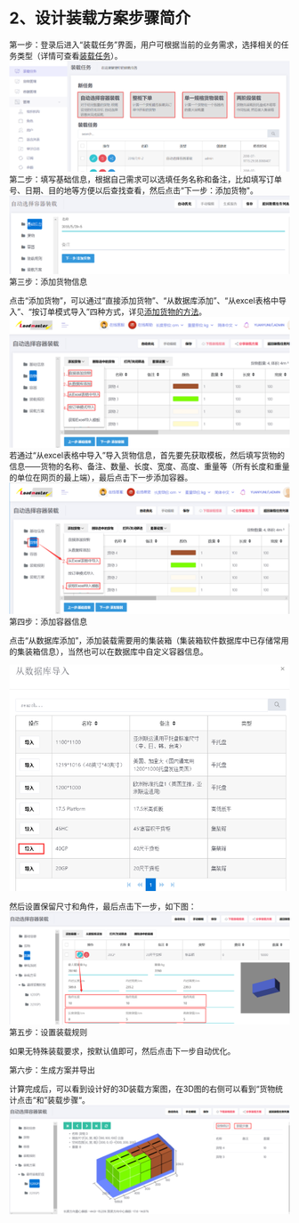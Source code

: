 # 2、设计装载方案步骤简介

第一步：登录后进入“装载任务”界面，用户可根据当前的业务需求，选择相关的任务类型（详情可查看[装载任务](https://doc.zhuangxiang.com/page/Load%20Mission.html)）。![](/assets/aa.png)第二步：填写基础信息，根据自己需求可以选填任务名称和备注，比如填写订单号、日期、目的地等方便以后查找查看，然后点击“下一步：添加货物"。![](/assets/5.png)第三步：添加货物信息

点击“添加货物”，可以通过“直接添加货物”、“从数据库添加”、“从excel表格中导入”、“按订单模式导入”四种方式，详见[添加货物的方法](https://doc.zhuangxiang.com/gong-neng-jie-shao/zhuang-zai-fang-an-she-ji-jie-mian/huo-wu/tian-jia-huo-wu-de-fang-fa.html)。![](/assets/bb.png)若通过“从excel表格中导入”导入货物信息，首先要先获取模板，然后填写货物的信息——货物的名称、备注、数量、长度、宽度、高度、重量等（所有长度和重量的单位在网页的最上端），最后点击下一步添加容器。![](/assets/cc.png)第四步：添加容器信息

点击“从数据库添加”，添加装载需要用的集装箱（集装箱软件数据库中已存储常用的集装箱信息），当然也可以在数据库中自定义容器信息。

![](/assets/7.png)

然后设置保留尺寸和角件，最后点击下一步，如下图：![](/assets/dd1.png)第五步：设置装载规则

如果无特殊装载要求，按默认值即可，然后点击下一步自动优化。

第六步：生成方案并导出

计算完成后，可以看到设计好的3D装载方案图，在3D图的右侧可以看到“货物统计点击“和”装载步骤“。![](/assets/ee.png)

